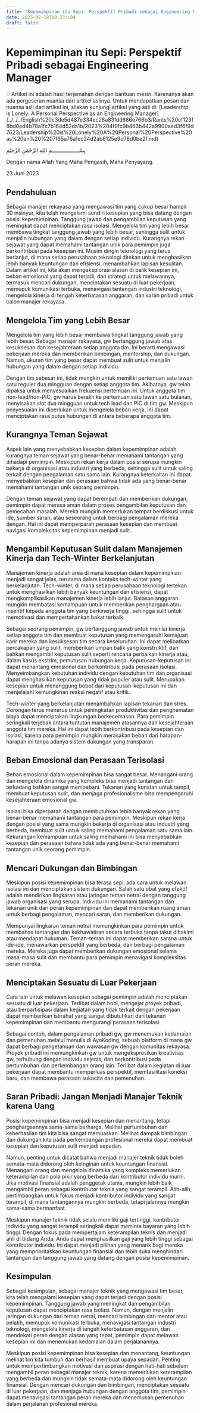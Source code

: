 ```yaml
---
title: 'Kepemimpinan itu Sepi: Perspektif Pribadi sebagai Engineering Manager'
date: 2025-02-18T18:23::04
draft: false
---
```


# Kepemimpinan itu Sepi: Perspektif Pribadi sebagai Engineering Manager

<aside>
💡 Artikel ini adalah hasil terjemahan dengan bantuan mesin. Karenanya akan ada pergeseran nuansa dari artikel aslinya. Untuk mendapatkan pesan dan  nuansa asli dari artikel ini, silakan kunjungi artikel yang asli di: [Leadership is Lonely: A Personal Perspective as an Engineering Manager](../../../English%20c3de5d487e334ec28a83fdd686e766b3/Rants%20cf123f8bd0ed4b78a1fc7b164d52da1b/2023%204f9fc9b463b442a9900aed3f6f9d7623/Leadership%20is%20Lonely%20A%20Personal%20Perspective%20as%20an%20%207f65a76a1ec24d2ab6125e9d78d0be2f.md)

</aside>

بِسْــــــــــــــــــمِ اللهِ الرَّحْمَنِ الرَّحِيْمِ

Dengan nama Allah Yang Maha Pengasih, Maha Penyayang.

23 Juni 2023

## Pendahuluan

Sebagai manajer rekayasa yang mengawasi tim yang cukup besar hampir 30 insinyur, kita telah mengalami sendiri kesepian yang bisa datang dengan posisi kepemimpinan. Tanggung jawab dan pengambilan keputusan yang meningkat dapat menciptakan rasa isolasi. Mengelola tim yang lebih besar membawa tingkat tanggung jawab yang lebih besar, sehingga sulit untuk menjalin hubungan yang dalam dengan setiap individu. Kurangnya rekan sejawat yang dapat memahami tantangan unik para pemimpin juga berkontribusi pada kesepian ini. Musim dingin teknologi yang terus berlanjut, di mana setiap perusahaan teknologi ditekan untuk menghasilkan lebih banyak keuntungan dan efisiensi, menambahkan lapisan kesulitan. Dalam artikel ini, kita akan mengeksplorasi alasan di balik kesepian ini, beban emosional yang dapat terjadi, dan strategi untuk melawannya, termasuk mencari dukungan, menciptakan sesuatu di luar pekerjaan, memupuk komunikasi terbuka, menavigasi tantangan industri teknologi, mengelola kinerja di tengah keterbatasan anggaran, dan saran pribadi untuk calon manajer rekayasa.

## Mengelola Tim yang Lebih Besar

Mengelola tim yang lebih besar membawa tingkat tanggung jawab yang lebih besar. Sebagai manajer rekayasa, gw bertanggung jawab atas kesuksesan dan kesejahteraan setiap anggota tim. Ini berarti mengawasi pekerjaan mereka dan memberikan bimbingan, mentorship, dan dukungan. Namun, ukuran tim yang besar dapat membuat sulit untuk menjalin hubungan yang dalam dengan setiap individu.

Dengan tim sebesar ini, tidak mungkin untuk memiliki pertemuan satu lawan satu reguler dua mingguan dengan setiap anggota tim. Akibatnya, gw telah dipaksa untuk menyesuaikan frekuensi pertemuan ini. Untuk anggota tim non-lead/non-PIC, gw harus beralih ke pertemuan satu lawan satu bulanan, menyisakan slot dua mingguan untuk tech lead dan PIC di tim gw. Meskipun penyesuaian ini diperlukan untuk mengelola beban kerja, ini dapat menciptakan rasa putus hubungan di antara beberapa anggota tim.

## Kurangnya Teman Sejawat

Aspek lain yang menyebabkan kesepian dalam kepemimpinan adalah kurangnya teman sejawat yang benar-benar memahami tantangan yang dihadapi pemimpin. Meskipun rekan kerja dalam posisi serupa mungkin bekerja di organisasi atau industri yang berbeda, sehingga sulit untuk saling terkait dengan pengalaman satu sama lain. Kurangnya keterkaitan ini dapat menyebabkan kesepian dan perasaan bahwa tidak ada yang benar-benar memahami tantangan unik seorang pemimpin.

Dengan teman sejawat yang dapat berempati dan memberikan dukungan, pemimpin dapat merasa aman dalam proses pengambilan keputusan dan pemecahan masalah. Mereka mungkin memerlukan tempat berdiskusi untuk ide, sumber saran, atau seseorang untuk berbagi pengalaman mereka dengan. Hal ini dapat memperparah perasaan kesepian dan membuat navigasi kompleksitas kepemimpinan menjadi sulit.

## Mengambil Keputusan Sulit dalam Manajemen Kinerja dan Tech-Winter Berkelanjutan

Manajemen kinerja adalah area di mana kesepian dalam kepemimpinan menjadi sangat jelas, terutama dalam konteks tech-winter yang berkelanjutan. Tech-winter, di mana setiap perusahaan teknologi tertekan untuk menghasilkan lebih banyak keuntungan dan efisiensi, dapat mengkomplikasikan manajemen kinerja lebih lanjut. Batasan anggaran mungkin membatasi kemampuan untuk memberikan penghargaan atau insentif kepada anggota tim yang berkinerja tinggi, sehingga sulit untuk memotivasi dan mempertahankan bakat terbaik.

Sebagai seorang pemimpin, gw bertanggung jawab untuk menilai kinerja setiap anggota tim dan membuat keputusan yang memengaruhi kemajuan karir mereka dan kesuksesan tim secara keseluruhan. Ini dapat melibatkan percakapan yang sulit, memberikan umpan balik yang konstruktif, dan bahkan mengambil keputusan sulit seperti rencana perbaikan kinerja atau, dalam kasus ekstrim, pemutusan hubungan kerja. Keputusan-keputusan ini dapat menantang emosional dan berkontribusi pada perasaan isolasi. Menyeimbangkan kebutuhan individu dengan kebutuhan tim dan organisasi dapat menghasilkan keputusan yang tidak populer atau sulit. Merupakan kesepian untuk menanggung bobot dari keputusan-keputusan ini dan menjelajahi kemungkinan reaksi negatif atau kritik.

Tech-winter yang berkelanjutan menambahkan lapisan tekanan dan stres. Dorongan terus menerus untuk peningkatan produktivitas dan penghematan biaya dapat menciptakan lingkungan berkecemasan. Para pemimpin seringkali terjebak antara tuntutan manajemen atasannya dan kesejahteraan anggota tim mereka. Hal ini dapat lebih berkontribusi pada kesepian dan isolasi, karena para pemimpin mungkin merasakan beban dari harapan-harapan ini tanpa adanya sistem dukungan yang transparan.

## Beban Emosional dan Perasaan Terisolasi

Beban emosional dalam kepemimpinan bisa sangat besar. Menangani orang dan mengelola dinamika yang kompleks bisa menjadi tantangan dan terkadang bahkan sangat membebani. Tekanan yang konstan untuk tampil, membuat keputusan sulit, dan menjaga profesionalisme bisa mempengaruhi kesejahteraan emosional gw.

Isolasi bisa diperparah dengan membutuhkan lebih banyak rekan yang benar-benar memahami tantangan para pemimpin. Meskipun rekan kerja dengan posisi yang sama mungkin bekerja di organisasi atau industri yang berbeda, membuat sulit untuk saling memahami pengalaman satu sama lain. Kekurangan kemampuan untuk saling memahami ini bisa menyebabkan kesepian dan perasaan bahwa tidak ada yang benar-benar memahami tantangan unik seorang pemimpin.

## Mencari Dukungan dan Bimbingan

Meskipun posisi kepemimpinan bisa terasa sepi, ada cara untuk melawan isolasi ini dan menciptakan sistem dukungan. Salah satu obat yang efektif adalah mendirikan lingkaran atau jaringan teman netral dengan tanggung jawab organisasi yang serupa. Individu ini memahami tantangan dan tekanan unik dari peran kepemimpinan dan dapat memberikan ruang aman untuk berbagi pengalaman, mencari saran, dan memberikan dukungan.

Mempunyai lingkaran teman netral memungkinkan para pemimpin untuk membahas tantangan dan kekhawatiran secara terbuka tanpa takut dihakimi atau mendapat hukuman. Teman-teman ini dapat memberikan sarana untuk ide-ide, menawarkan perspektif yang berbeda, dan berbagi pengalaman mereka. Mereka juga dapat memberikan dukungan emosional selama masa-masa sulit dan membantu para pemimpin menavigasi kompleksitas peran mereka.

## Menciptakan Sesuatu di Luar Pekerjaan

Cara lain untuk melawan kesepian sebagai pemimpin adalah menciptakan sesuatu di luar pekerjaan. Terlibat dalam hobi, mengejar proyek pribadi, atau berpartisipasi dalam kegiatan yang tidak terkait dengan pekerjaan dapat memberikan istirahat yang sangat dibutuhkan dari tekanan kepemimpinan dan membantu mengurangi perasaan terisolasi.

Sebagai contoh, dalam pengalaman pribadi gw, gw menemukan kedamaian dan pemenuhan melalui menulis di AyoKoding, sebuah platform di mana gw dapat berbagi pengetahuan dan wawasan gw dengan komunitas rekayasa. Proyek pribadi ini memungkinkan gw untuk mengekspresikan kreativitas gw, terhubung dengan individu sejenis, dan berkontribusi pada pertumbuhan dan perkembangan orang lain. Terlibat dalam kegiatan di luar pekerjaan dapat membantu memperluas perspektif, memfasilitasi koneksi baru, dan membawa perasaan sukacita dan pemenuhan.

## Saran Pribadi: Jangan Menjadi Manajer Teknik karena Uang

Posisi kepemimpinan bisa menjadi kesepian dan menantang, tetapi penghargaannya sama-sama berharga. Melihat pertumbuhan dan keberhasilan tim kita bisa sangat memuaskan. Melihat dampak bimbingan dan dukungan kita pada perkembangan profesional mereka dapat membuat kesepian dan keputusan sulit menjadi sepadan.

Namun, penting untuk dicatat bahwa menjadi manajer teknik tidak boleh semata-mata didorong oleh keinginan untuk keuntungan finansial. Menangani orang dan mengelola dinamika yang kompleks memerlukan keterampilan dan pola pikir yang berbeda dari kontributor individu murni. Jika motivasi finansial adalah penggerak utama, mungkin lebih baik mengambil peran sebagai kontributor teknis yang sangat terampil. Alih-alih, pertimbangkan untuk fokus menjadi kontributor individu yang sangat terampil, di mana tantangannya mungkin berbeda, tetapi jalannya mungkin sama-sama bermanfaat.

Meskipun manajer teknik tidak selalu memiliki gaji tertinggi, kontributor individu yang sangat terampil seringkali dapat meminta bayaran yang lebih tinggi. Dengan fokus pada mempertajam keterampilan teknis dan menjadi ahli di bidang Anda, Anda dapat menghasilkan gaji yang lebih tinggi sebagai kontributor individu. Ini dapat menjadi pilihan yang menarik bagi mereka yang memprioritaskan keuntungan finansial dan lebih suka menghindari tantangan dan tanggung jawab yang datang dengan posisi kepemimpinan.

## Kesimpulan

Sebagai kesimpulan, sebagai manajer teknik yang mengawasi tim besar, kita telah mengalami kesepian yang dapat terjadi dengan posisi kepemimpinan. Tanggung jawab yang meningkat dan pengambilan keputusan dapat menciptakan rasa isolasi. Namun, dengan menjalin jaringan dukungan dari teman netral, mencari bimbingan dari mentor atau pelatih, memupuk komunikasi terbuka, menavigasi tantangan industri teknologi, mengelola kinerja di tengah keterbatasan anggaran, dan mendekati peran dengan alasan yang tepat, pemimpin dapat melawan kesepian ini dan menemukan kedamaian dalam perjalanannya.

Meskipun posisi kepemimpinan bisa kesepian dan menantang, keuntungan melihat tim kita tumbuh dan berhasil membuat upaya sepadan. Penting untuk mempertimbangkan motivasi dan aspirasi dengan hati-hati sebelum mengambil peran sebagai manajer teknik, karena memerlukan keterampilan yang berbeda dan mungkin tidak semata-mata didorong oleh keuntungan finansial. Dengan mencari dukungan dan bimbingan, menciptakan sesuatu di luar pekerjaan, dan menjaga hubungan dengan anggota tim, pemimpin dapat menavigasi tantangan peran mereka dan menemukan pemenuhan dalam perjalanan profesional mereka.
